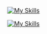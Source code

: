 [![My Skills](https://skillicons.dev/icons?i=nix,neovim,blender,unity,nextjs&theme=light)](https://skillicons.dev)

[![My Skills](https://skillicons.dev/icons?i=ts,js,cs,python,cpp&theme=light)](https://skillicons.dev)